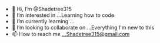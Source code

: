 - 👋 Hi, I’m @Shadetree315
- 👀 I’m interested in ...Learning how to code
- 🌱 I’m currently learning ...
- 💞️ I’m looking to collaborate on ...Everything I'm new to this
- 📫 How to reach me ...Shadetree315@gmail.com 

<!---
Shadetree315/Shadetree315 is a ✨ special ✨ repository because its `README.md` (this file) appears on your GitHub profile.
You can click the Preview link to take a look at your changes.
--->
